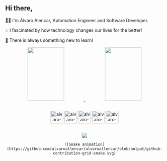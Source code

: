 ## Hi there,

🧑‍💻 I'm Álvaro Alencar, Automation Engineer and Software Developer.

💡 I fascinated by how technology changes our lives for the better!

🧠 There is always something new to learn!

<div align="center">
    <a href="https://github.com/alvaroallencar">
    <img height="170em" width="48%" src="https://github-readme-stats.vercel.app/api?username=alvaroallencar&count_private=true&show_icons=true&theme=tokyonight&include_all_commits=true" />
    <img height="170em" width="48%" src="https://github-readme-stats.vercel.app/api/top-langs/?username=alvaroallencar&layout=compact&langs_count=5&theme=tokyonight&count_private=true" />
    </div>  

##
  
<div style="display: inline_block" align="center">
    <img width="40px" alt="alvaro-javascript" align="center" src="https://cdn.jsdelivr.net/gh/devicons/devicon/icons/javascript/javascript-plain.svg" />
    <img width="40px" alt="alvaro-typescript" align="center" src="https://cdn.jsdelivr.net/gh/devicons/devicon/icons/typescript/typescript-plain.svg" />
    <img width="40px" alt="alvaro-react" align="center" src="https://cdn.jsdelivr.net/gh/devicons/devicon/icons/react/react-original.svg" />
    <img width="40px" alt="alvaro-html" align="center" src="https://cdn.jsdelivr.net/gh/devicons/devicon/icons/html5/html5-plain-wordmark.svg" />
    <img width="40px" alt="alvaro-css" align="center" src="https://cdn.jsdelivr.net/gh/devicons/devicon/icons/css3/css3-plain-wordmark.svg" />
</div>

##
  
<div style="display: inline_block" align="center">
    <a href="https://www.linkedin.com/in/alvaro-romario-cavalcante-alencar/" target="_blank"><img src="https://img.shields.io/badge/LinkedIn-0077B5?style=for-the-badge&logo=linkedin&logoColor=white" target="_blank"></a>
  
    ![Snake animation](https://github.com/alvaroallencar/alvaroallencar/blob/output/github-contribution-grid-snake.svg)
</div>
